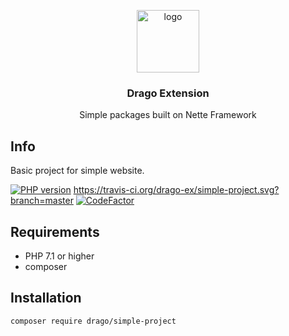 <p align="center">
  <img src="https://avatars0.githubusercontent.com/u/11717487?s=400&u=40ecb522587ebbcfe67801ccb6f11497b259f84b&v=4" width="100" alt="logo">
</p>

<h3 align="center">Drago Extension</h3>
<p align="center">Simple packages built on Nette Framework</p>

## Info
Basic project for simple website.

[![PHP version](https://badge.fury.io/ph/drago-ex%2Fsimple-project.svg)](https://badge.fury.io/ph/drago-ex%2Fsimple-project)
https://travis-ci.org/drago-ex/simple-project.svg?branch=master
[![CodeFactor](https://www.codefactor.io/repository/github/drago-ex/simple-project/badge)](https://www.codefactor.io/repository/github/drago-ex/simple-project)

## Requirements
- PHP 7.1 or higher
- composer

## Installation
```
composer require drago/simple-project
```
